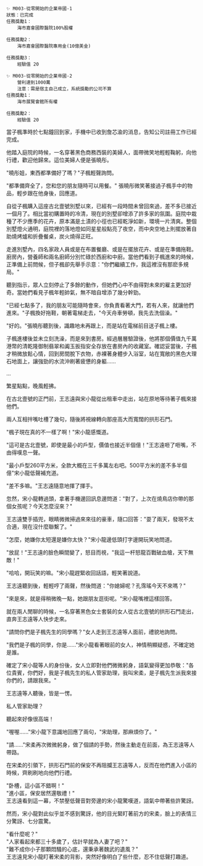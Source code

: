 

```
✨ M003-從零開始的企業帝國-1
狀態：已完成
任務獎勵1：	
    海市嘉會國際醫院100%股權

任務獎勵2：	
    海市嘉會國際醫院專用金(10億美金)

任務獎勵3：	
    經驗值 20
```

```
✨ M003-從零開始的企業帝國-2
    營利達到1000萬
	注意：需是宿主自己成立，系統獎勵的公司不算
任務獎勵1：	
    海市展覽會館所有權

任務獎勵2：	
    經驗值 20
```


當子楓準時於七點鐘回到家，手機中已收到詹芯渝的消息，告知公司註冊工作已經完成。

他踏入庭院的時候，一名穿著黑色商務西裝的美婦人，面帶微笑地輕輕鞠躬，向他行禮，歡迎他歸來。這位美婦人便是張曉彤。

"曉彤姐，東西都準備好了嗎？"子楓輕聲詢問。

"都準備齊全了，您和您的朋友隨時可以用餐。" 張曉彤微笑著接過子楓手中的物品，輕步跟在他身後，回應道。

自從子楓購入這座古北壹號別墅以來，已經有一段時間未曾回來過，差不多已接近一個月了。相比當初購置時的冷清，現在的別墅卻增添了許多家的氛圍。庭院中栽種了不少應季的花卉，原本滿是土漬的小徑也已經乾淨如新，環境一片清爽。整個別墅燈火通明，庭院裡的落地燈如同星星般點亮了夜空，而中央空地上則擺放著自助燒烤爐和折疊餐桌，炭火燒得正旺。

走進別墅內，四名家政人員或是在布置餐廳、或是在擺放花卉、或是在準備拖鞋。廚房內，營養師和兩名廚師分別忙碌於西廚和中廚。當他們看到子楓進來的時候，正準備上前問候，但子楓卻先舉手示意："你們繼續工作，我這裡沒有那麽多規局。"

聽到指示，眾人立刻停止了多餘的動作，但她們心中不由得對未來的雇主更加好奇。當她們看見子楓年輕帥氣，無不暗自增添了幾分幹勁。

"已經七點多了，我的朋友可能隨時會來，你負責看著大門，若有人來，就讓他們進來。"子楓換好拖鞋，朝著電梯走去，"今天舟車勞頓，我先去洗個澡。"

"好的。"張曉彤聽到後，識趣地未再跟上，而是站在電梯前目送子楓上樓。

子楓進樓後並未立刻洗澡，而是來到書房。經過層層驗證後，他將那個價值九千萬港幣的清乾隆御制翡翠和阗玉扳指安全存放在書房內的收藏室。確認妥當後，子楓才稍微放鬆心情，回到房間脫下衣物，赤裸著身體步入浴室，站在寬敞的黑色大理石地面上，讓強勁的水流沖刷著疲憊的身軀……

...

繁星點點，晚風輕拂。

在古北壹號的正門前，王志遠與宋小龍從出租車中走出，站在原地等待著子楓來接他們。

兩人互相拌嘴吐槽了幾句，隨後將視線轉向那座高大而寬闊的拱形石門。

"楓子現在真的不一樣了啊！"宋小龍感慨道。

"這可是古北壹號，即使是最小的戶型，價值也接近半個億！"王志遠咂了咂嘴，不由得嘆息一聲。

"最小戶型260平方米，全款大概在三千多萬左右吧。500平方米的差不多半個億"宋小龍低聲補充道。

"差不多嘛。"王志遠隨意地揮了揮手。

忽然，宋小龍轉過頭，拿著手機邊回訊息邊問道："對了，上次在燒鳥店你帶的那個女孩呢？今天怎麼沒來？"

王志遠雙手插兜，眼睛微微掃過來來往的豪車，隨口回答："耍了兩天，發現不太合適，現在沒什麼聯繫了。"

"怎麼，她嫌你太短還是嫌你太快？"宋小龍邊低頭打字邊開玩笑地問道。

"放屁！"王志遠的臉色瞬間變了，怒目而視，"我這一杆怒龍百戰破血槍，天下無敵！"

"哈哈，開玩笑的嘛。"宋小龍趕緊收回話語，輕笑著說道。

王志遠聽到後，輕輕哼了兩聲，然後問道："你媳婦呢？孔霈瑤今天不來嗎？"

"來是來，就是得稍微晚一點，她跟朋友逛街呢。"宋小龍嘴裡這樣回答。

就在兩人閒聊的時候，一名穿著黑色女士套裝的女人從古北壹號的拱形石門走出，直奔王志遠等人快步走來。

"請問你們是子楓先生的同學嗎？"女人走到王志遠等人面前，禮貌地詢問。

"我們是子楓的同學，你是……"宋小龍看著眼前的女人，神情稍顯疑惑，不確定她是誰。

確定了宋小龍等人的身份後，女人立即對他們微微躬身，語氣變得更加恭敬："各位貴賓，你們好，我是子楓先生的私人管家助理，我叫宋柔，是子楓先生派我來接你們的，請跟我來。"

王志遠等人聽後，皆是一愣。

私人管家助理？

聽起來好像很高端！

"喔喔……"宋小龍下意識地回應了兩句，"宋助理，那麻煩你了。"

"請……"宋柔再次微微躬身，做了個請的手勢，然後主動走在前面，為王志遠等人帶路。

在宋柔的引領下，拱形石門前的保安不再阻攔王志遠等人，反而在他們進入小區的時候，齊刷刷地向他們行禮。

"卧槽，這小區不錯啊！"  
"進小區，保安居然還敬禮！"  
王志遠看到這一幕，不禁壓低聲音對旁邊的宋小龍驚嘆道，語氣中帶著些許驚訝。

然而，宋小龍對此似乎並不感到驚訝，他的目光緊盯著前方的宋柔，臉上的表情三分驚訝、七分震驚。

"看什麼呢？"  
"人家看起來都三十多歲了，估計早就為人妻了吧？"  
"難不成你小子那顆悶騷的心底，還秉承著魏武的遺風？"  
王志遠見宋小龍盯著宋柔的背影，突然好像明白了些什麼，忍不住低聲打趣道。